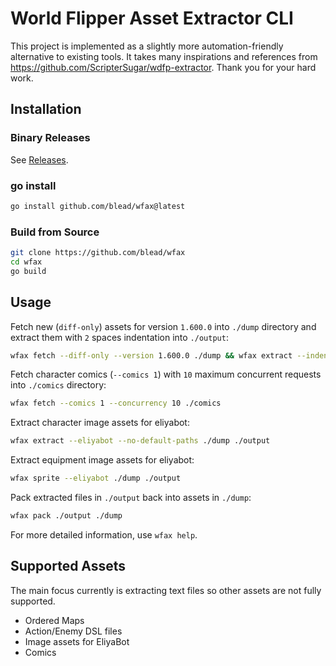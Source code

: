 # World Flipper Asset Extractor CLI

This project is implemented as a slightly more automation-friendly alternative to existing tools.
It takes many inspirations and references from https://github.com/ScripterSugar/wdfp-extractor.
Thank you for your hard work.

## Installation

### Binary Releases
See [Releases](https://github.com/blead/wfax/releases).

### go install
```sh
go install github.com/blead/wfax@latest
```

### Build from Source
```sh
git clone https://github.com/blead/wfax
cd wfax
go build
```

## Usage
Fetch new (`diff-only`) assets for version `1.600.0` into `./dump` directory and extract them with `2` spaces indentation into `./output`:
```sh
wfax fetch --diff-only --version 1.600.0 ./dump && wfax extract --indent 2 ./dump ./output
```

Fetch character comics (`--comics 1`) with `10` maximum concurrent requests into `./comics` directory:
```sh
wfax fetch --comics 1 --concurrency 10 ./comics
```

Extract character image assets for eliyabot:
```sh
wfax extract --eliyabot --no-default-paths ./dump ./output
```

Extract equipment image assets for eliyabot:
```sh
wfax sprite --eliyabot ./dump ./output
```

Pack extracted files in `./output` back into assets in `./dump`:
```sh
wfax pack ./output ./dump
```

For more detailed information, use `wfax help`.

## Supported Assets
The main focus currently is extracting text files so other assets are not fully supported.
* Ordered Maps
* Action/Enemy DSL files
* Image assets for EliyaBot
* Comics

